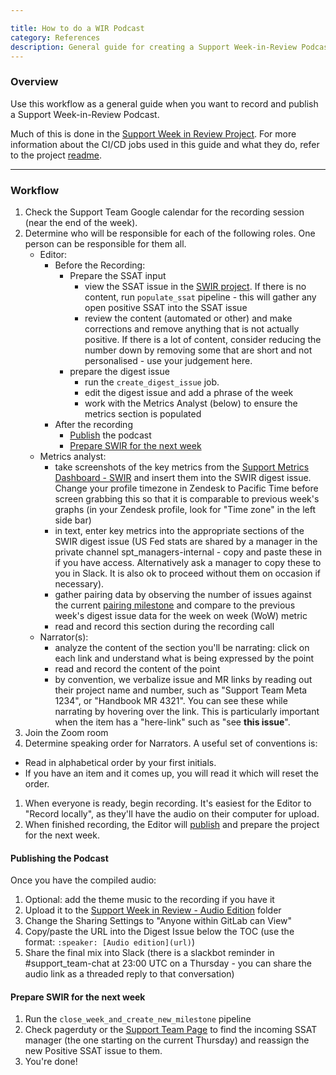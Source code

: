 ```yaml
---

title: How to do a WIR Podcast
category: References
description: General guide for creating a Support Week-in-Review Podcast
---
```




### Overview

Use this workflow as a general guide when you want to record and publish a Support Week-in-Review Podcast.  

Much of this is done in the [Support Week in Review Project](https://gitlab.com/gitlab-com/support/readiness/support-week-in-review).  For more information about the CI/CD jobs used in this guide and what they do, refer to the project [readme](https://gitlab.com/gitlab-com/support/readiness/support-week-in-review/-/blob/main/README.md).

---

### Workflow

1. Check the Support Team Google calendar for the recording session (near the end of the week).
1. Determine who will be responsible for each of the following roles. One person can be responsible for them all.
   - Editor:
      - Before the Recording:
         - Prepare the SSAT input
            - view the SSAT issue in the [SWIR project](https://gitlab.com/gitlab-com/support/readiness/support-week-in-review/-/issues).  If there is no content, run `populate_ssat` pipeline - this will gather any open positive SSAT into the SSAT issue
            - review the content (automated or other) and make corrections and remove anything that is not actually positive. If there is a lot of content, consider reducing the number down by removing some that are short and not personalised - use your judgement here.
         - prepare the digest issue
            - run the `create_digest_issue` job.
            - edit the digest issue and add a phrase of the week
            - work with the Metrics Analyst (below) to ensure the metrics section is populated
      - After the recording
         - [Publish](#publishing-the-podcast) the podcast
         - [Prepare SWIR for the next week](#prepare-swir-for-the-next-week)
   - Metrics analyst:
      - take screenshots of the key metrics from the [Support Metrics Dashboard - SWIR](https://gitlab.zendesk.com/explore/dashboard/36925DBD1F5E3C7BA541DB38D11AC51E0EAAFDD30DCB63FDE83CF1389E555D96/tab/10602202) and insert them into the SWIR digest issue. Change your profile timezone in Zendesk to Pacific Time before screen grabbing this so that it is comparable to previous week's graphs (in your Zendesk profile, look for "Time zone" in the left side bar)
      - in text, enter key metrics into the appropriate sections of the SWIR digest issue (US Fed stats are shared by a manager in the private channel spt_managers-internal - copy and paste these in if you have access. Alternatively ask a manager to copy these to you in Slack. It is also ok to proceed without them on occasion if necessary).
      - gather pairing data by observing the number of issues against the current [pairing milestone](https://gitlab.com/groups/gitlab-com/support/-/milestones?search_title=pairing&state=&sort=) and compare to the previous week's digest issue data for the week on week (WoW) metric
      - read and record this section during the recording call
   - Narrator(s):
      - analyze the content of the section you'll be narrating: click on each link and understand what is being expressed by the point
      - read and record the content of the point
      - by convention, we verbalize issue and MR links by reading out their project name and number, such as "Support Team Meta 1234", or "Handbook MR 4321". You can see these while narrating by hovering over the link. This is particularly important when the item has a "here-link" such as "see **this issue**".
1. Join the Zoom room
1. Determine speaking order for Narrators. A useful set of conventions is:

- Read in alphabetical order by your first initials.
- If you have an item and it comes up, you will read it which will reset the order.

1. When everyone is ready, begin recording. It's easiest for the Editor to "Record locally", as they'll have the audio on their computer for upload.
1. When finished recording, the Editor will [publish](#publishing-the-podcast) and prepare the project for the next week.

#### Publishing the Podcast

Once you have the compiled audio:

1. Optional: add the theme music to the recording if you have it
1. Upload it to the [Support Week in Review - Audio Edition](https://drive.google.com/drive/search?q=Support%20Week%20in%20Review%20-%20Audio%20Edition) folder
1. Change the Sharing Settings to "Anyone within GitLab can View"
1. Copy/paste the URL into the Digest Issue below the TOC (use the format: `:speaker: [Audio edition](url)`)
1. Share the final mix into Slack (there is a slackbot reminder in #support_team-chat at 23:00 UTC on a Thursday - you can share the audio link as a threaded reply to that conversation)

#### Prepare SWIR for the next week

1. Run the `close_week_and_create_new_milestone` pipeline
1. Check pagerduty or the [Support Team Page](https://gitlab-com.gitlab.io/support/team/oncall.html?search=ssat) to find the incoming SSAT manager (the one starting on the current Thursday) and reassign the new Positive SSAT issue to them.
1. You're done!
